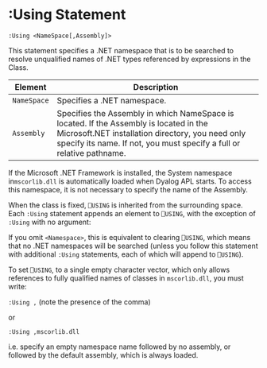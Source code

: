 # :Using Statement
```apl
:Using <NameSpace[,Assembly]>
```

This statement specifies a .NET namespace that is to be searched to resolve unqualified names of .NET types referenced by expressions in the Class.

| Element | Description |
| --- | ---  |
| `NameSpace` | Specifies a .NET namespace. |
| `Assembly` | Specifies the Assembly in which NameSpace is located. If the Assembly is located in the Microsoft.NET installation directory, you need only specify its name. If not, you must specify a full or relative pathname. |

If the Microsoft .NET Framework is installed, the System namespace in`mscorlib.dll` is automatically loaded when Dyalog APL starts. To access this namespace, it is not necessary to specify the name of the Assembly.

When the class is fixed, `⎕USING` is inherited from the surrounding space. Each `:Using` statement appends an element to `⎕USING`, with the exception of `:Using` with no argument:

If you omit `<Namespace>`, this is equivalent to clearing `⎕USING`, which means that no .NET namespaces will be searched (unless you follow this statement with additional `:Using` statements, each of which will append to `⎕USING`).

To set `⎕USING`, to a single empty character vector, which only allows references to fully qualified names of classes in `mscorlib.dll`, you must write:

`:Using ,` (note the presence of the comma)

or

`:Using ,mscorlib.dll`

i.e. specify an empty namespace name followed by no assembly, or followed by the default assembly, which is always loaded.
